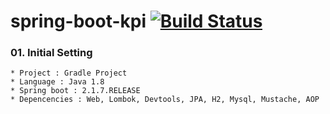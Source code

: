 # spring-boot-kpi [![Build Status](https://travis-ci.org/rakjido/spring-boot-kpi.svg?branch=master)](https://travis-ci.org/rakjido/spring-boot-kpi)



### 01. Initial Setting

```
* Project : Gradle Project
* Language : Java 1.8
* Spring boot : 2.1.7.RELEASE
* Depencencies : Web, Lombok, Devtools, JPA, H2, Mysql, Mustache, AOP
```

